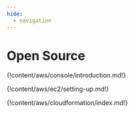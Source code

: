 ```yaml
---
hide:
  - navigation
---
```


# Open Source

{!content/aws/console/introduction.md!}

{!content/aws/ec2/setting-up.md!}

{!content/aws/cloudformation/index.md!}